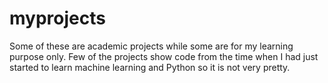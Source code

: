 # myprojects
Some of these are academic projects while some are for my learning purpose only. Few of the projects show code from the time when I had just started to learn machine learning and Python so it is not very pretty.
